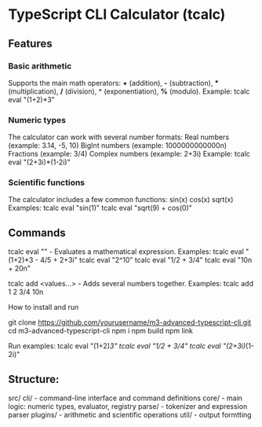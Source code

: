 # TypeScript CLI Calculator (tcalc)


## Features

### Basic arithmetic
Supports the main math operators:
**+** (addition), **-** (subtraction), **\*** (multiplication), **/** (division), **^** (exponentiation), **%** (modulo).
Example: 
tcalc eval "(1+2)*3"

### Numeric types
The calculator can work with several number formats:
Real numbers (example: 3.14, -5, 10)
BigInt numbers (example: 1000000000000n)
Fractions (example: 3/4)
Complex numbers (example: 2+3i)
Example:
tcalc eval "(2+3i)*(1-2i)"

### Scientific functions
The calculator includes a few common functions:
sin(x)
cos(x)
sqrt(x)
Examples:
tcalc eval "sin(1)"
tcalc eval "sqrt(9) + cos(0)"

## Commands

tcalc eval "<expression>" - Evaluates a mathematical expression.
Examples:
tcalc eval "(1+2)*3 - 4/5 + 2+3i"
tcalc eval "2^10"
tcalc eval "1/2 + 3/4"
tcalc eval "10n + 20n"

tcalc add <values...> - Adds several numbers together.
Examples:
tcalc add 1 2 3/4 10n

How to install and run

git clone https://github.com/yourusername/m3-advanced-typescript-cli.git
cd m3-advanced-typescript-cli
npm i
npm build
npm link

Run examples:
tcalc eval "(1+2)*3"
tcalc eval "1/2 + 3/4"
tcalc eval "(2+3i)*(1-2i)"


## Structure:
src/
  cli/         - command-line interface and command definitions
  core/        - main logic: numeric types, evaluator, registry
  parse/       - tokenizer and expression parser
  plugins/     - arithmetic and scientific operations
  util/        - output formtting

